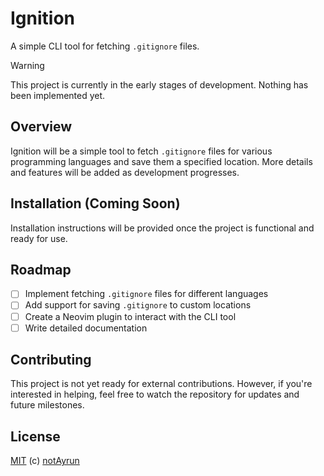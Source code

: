 # Ignition

A simple CLI tool for fetching `.gitignore` files.

> [!WARNING]
> This project is currently in the early stages of development. Nothing has been implemented yet.

## Overview

Ignition will be a simple tool to fetch `.gitignore` files for various programming languages and save them a specified location. More details and features will be added as development progresses.

## Installation (Coming Soon)

Installation instructions will be provided once the project is functional and ready for use.

## Roadmap

- [ ] Implement fetching `.gitignore` files for different languages
- [ ] Add support for saving `.gitignore` to custom locations
- [ ] Create a Neovim plugin to interact with the CLI tool
- [ ] Write detailed documentation

## Contributing

This project is not yet ready for external contributions. However, if you're interested in helping, feel free to watch the repository for updates and future milestones.

## License

[MIT](./LICENSE) (c) [notAyrun](https://github.com/notAyrun)

